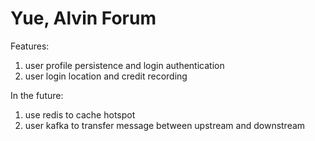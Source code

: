 # Yue, Alvin Forum

Features:
1. user profile persistence and login authentication
2. user login location and credit recording

In the future:
1. use redis to cache hotspot
2. user kafka to transfer message between upstream and downstream 